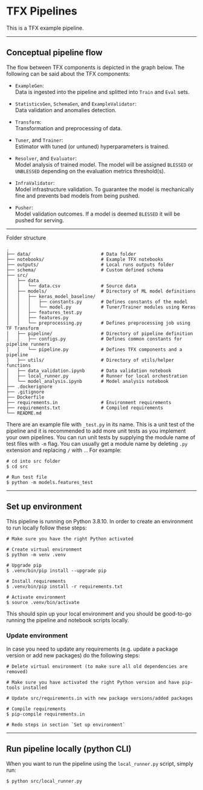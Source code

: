 # TFX Pipelines

This is a TFX example pipeline.

---

## Conceptual pipeline flow

The flow between TFX components is depicted in the graph below. The following can be said about the TFX components:
* `ExampleGen`:  
    Data is ingested into the pipeline and splitted into `Train` and `Eval` sets.

* `StatisticsGen`, `SchemaGen`, and `ExampleValidator`:  
    Data validation and anomalies detection.

* `Transform`:  
    Transformation and preprocessing of data.

* `Tuner`, and `Trainer`:  
    Estimator with tuned (or untuned) hyperparameters is trained.

* `Resolver`, and `Evaluator`:  
    Model analysis of trained model. The model will be assigned `BLESSED` or `UNBLESSED` depending on the evaluation metrics threshold(s).

* `InfraValidator`:  
    Model infrastructure validation. To guarantee the model is mechanically fine and prevents bad models from being pushed.

* `Pusher`:  
    Model validation outcomes. If a model is deemed `BLESSED` it will be pushed for serving.

---

Folder structure
```shell
.
├── data/                          # Data folder
├── notebooks/                     # Example TFX notebooks
├── outputs/                       # Local runs outputs folder
├── schema/                        # Custom defined schema
├── src/
│   ├── data
│   │   └── data.csv               # Source data
│   ├── models/                    # Directory of ML model definitions
│   │   ├── keras_model_baseline/
│   │   │   ├── constants.py       # Defines constants of the model
│   │   │   └── model.py           # Tuner/Trainer modules using Keras
│   │   ├── features_test.py
│   │   ├── features.py
│   │   └── preprocessing.py       # Defines preprocessing job using TF Transform
│   ├── pipeline/                  # Directory of pipeline definition
│   │   ├── configs.py             # Defines common constants for pipeline runners
│   │   └── pipeline.py            # Defines TFX components and a pipeline
│   ├── utils/                     # Directory of utils/helper functions
│   ├── data_validation.ipynb      # Data validation notebook
│   ├── local_runner.py            # Runner for local orchestration
│   └── model_analysis.ipynb       # Model analysis notebook
├── .dockerignore
├── .gitignore
├── Dockerfile
├── requirements.in                # Environment requirements
├── requirements.txt               # Compiled requirements
└── README.md
```

There are an example file with `_test.py` in its name. This is a unit test of the pipeline and it is recommended to add more unit tests as you implement your own pipelines. You can run unit tests by supplying the module name of test files with `-m` flag. You can usually get a module name by deleting `.py` extension and replacing `/` with `.`. For example:

```shell
# cd into src folder
$ cd src

# Run test file
$ python -m models.features_test
```

---

## Set up environment

This pipeline is running on Python 3.8.10. In order to create an environment to run locally follow these steps:

```shell
# Make sure you have the right Python activated

# Create virtual environment
$ python -m venv .venv

# Upgrade pip
$ .venv/bin/pip install --upgrade pip

# Install requirements
$ .venv/bin/pip install -r requirements.txt

# Activate environment
$ source .venv/bin/activate
```

This should spin up your local environment and you should be good-to-go running the pipeline and notebook scripts locally.

### Update environment
In case you need to update any requirements (e.g. update a package version or add new packages) do the following steps:
```shell
# Delete virtual environment (to make sure all old dependencies are removed)

# Make sure you have activated the right Python version and have pip-tools installed

# Update src/requirements.in with new package versions/added packages

# Compile requirements
$ pip-compile requirements.in

# Redo steps in section `Set up environment`
```

---

## Run pipeline locally (python CLI)

When you want to run the pipeline using the `local_runner.py` script, simply run:
```shell
$ python src/local_runner.py
```

